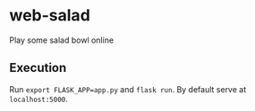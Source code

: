 # web-salad
Play some salad bowl online


## Execution
Run `export FLASK_APP=app.py` and `flask run`. By default serve at `localhost:5000`.